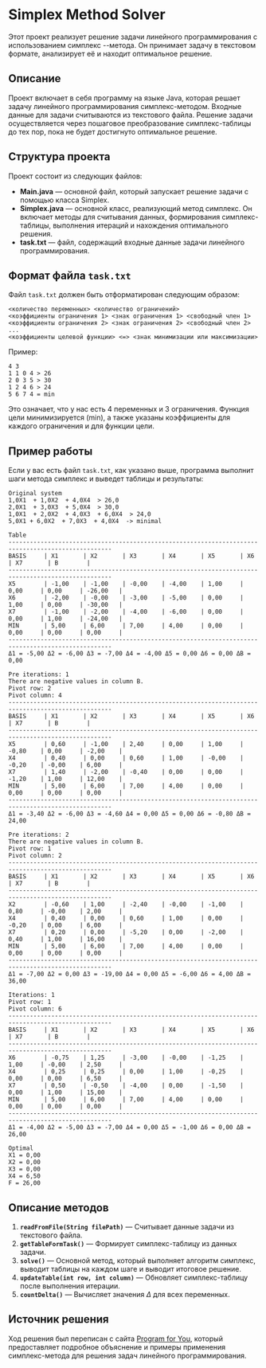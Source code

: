 # Simplex Method Solver

Этот проект реализует решение задачи линейного программирования с использованием симплекс --метода. Он принимает задачу в текстовом формате, анализирует её и находит оптимальное решение.

## Описание

Проект включает в себя программу на языке Java, которая решает задачу линейного программирования симплекс-методом. Входные данные для задачи считываются из текстового файла. Решение задачи осуществляется через пошаговое преобразование симплекс-таблицы до тех пор, пока не будет достигнуто оптимальное решение.

## Структура проекта

Проект состоит из следующих файлов:

- **Main.java** — основной файл, который запускает решение задачи с помощью класса Simplex.
- **Simplex.java** — основной класс, реализующий метод симплекс. Он включает методы для считывания данных, формирования симплекс-таблицы, выполнения итераций и нахождения оптимального решения.
- **task.txt** — файл, содержащий входные данные задачи линейного программирования.

## Формат файла `task.txt`

Файл `task.txt` должен быть отформатирован следующим образом:

```
<количество переменных> <количество ограничений>
<коэффициенты ограничения 1> <знак ограничения 1> <свободный член 1>
<коэффициенты ограничения 2> <знак ограничения 2> <свободный член 2>
...
<коэффициенты целевой функции> <=> <знак минимизации или максимизации>
```

Пример:

```
4 3
1 1 0 4 > 26
2 0 3 5 > 30
1 2 4 6 > 24
5 6 7 4 = min
```

Это означает, что у нас есть 4 переменных и 3 ограничения. Функция цели минимизируется (min), а также указаны коэффициенты для каждого ограничения и для функции цели.

## Пример работы

Если у вас есть файл `task.txt`, как указано выше, программа выполнит шаги метода симплекс и выведет таблицы и результаты:

```
Original system
1,0X1  + 1,0X2  + 4,0X4  > 26,0
2,0X1  + 3,0X3  + 5,0X4  > 30,0
1,0X1  + 2,0X2  + 4,0X3  + 6,0X4  > 24,0
5,0X1 + 6,0X2  + 7,0X3  + 4,0X4  -> minimal

Table
---------------------------------------------------------------------------------------------------
BASIS     | X1       | X2       | X3       | X4       | X5       | X6       | X7       | B        |
---------------------------------------------------------------------------------------------------
X5        | -1,00    | -1,00    | -0,00    | -4,00    | 1,00     | 0,00     | 0,00     | -26,00   |
X6        | -2,00    | -0,00    | -3,00    | -5,00    | 0,00     | 1,00     | 0,00     | -30,00   |
X7        | -1,00    | -2,00    | -4,00    | -6,00    | 0,00     | 0,00     | 1,00     | -24,00   |
MIN       | 5,00     | 6,00     | 7,00     | 4,00     | 0,00     | 0,00     | 0,00     | 0,00     |
---------------------------------------------------------------------------------------------------
Δ1 = -5,00 Δ2 = -6,00 Δ3 = -7,00 Δ4 = -4,00 Δ5 = 0,00 Δ6 = 0,00 ΔB = 0,00

Pre iterations: 1
There are negative values in column B.
Pivot row: 2
Pivot column: 4
---------------------------------------------------------------------------------------------------
BASIS     | X1       | X2       | X3       | X4       | X5       | X6       | X7       | B        |
---------------------------------------------------------------------------------------------------
X5        | 0,60     | -1,00    | 2,40     | 0,00     | 1,00     | -0,80    | 0,00     | -2,00    |
X4        | 0,40     | 0,00     | 0,60     | 1,00     | -0,00    | -0,20    | -0,00    | 6,00     |
X7        | 1,40     | -2,00    | -0,40    | 0,00     | 0,00     | -1,20    | 1,00     | 12,00    |
MIN       | 5,00     | 6,00     | 7,00     | 4,00     | 0,00     | 0,00     | 0,00     | 0,00     |
---------------------------------------------------------------------------------------------------
Δ1 = -3,40 Δ2 = -6,00 Δ3 = -4,60 Δ4 = 0,00 Δ5 = 0,00 Δ6 = -0,80 ΔB = 24,00

Pre iterations: 2
There are negative values in column B.
Pivot row: 1
Pivot column: 2
---------------------------------------------------------------------------------------------------
BASIS     | X1       | X2       | X3       | X4       | X5       | X6       | X7       | B        |
---------------------------------------------------------------------------------------------------
X2        | -0,60    | 1,00     | -2,40    | -0,00    | -1,00    | 0,80     | -0,00    | 2,00     |
X4        | 0,40     | 0,00     | 0,60     | 1,00     | 0,00     | -0,20    | 0,00     | 6,00     |
X7        | 0,20     | 0,00     | -5,20    | 0,00     | -2,00    | 0,40     | 1,00     | 16,00    |
MIN       | 5,00     | 6,00     | 7,00     | 4,00     | 0,00     | 0,00     | 0,00     | 0,00     |
---------------------------------------------------------------------------------------------------
Δ1 = -7,00 Δ2 = 0,00 Δ3 = -19,00 Δ4 = 0,00 Δ5 = -6,00 Δ6 = 4,00 ΔB = 36,00

Iterations: 1
Pivot row: 1
Pivot column: 6
---------------------------------------------------------------------------------------------------
BASIS     | X1       | X2       | X3       | X4       | X5       | X6       | X7       | B        |
---------------------------------------------------------------------------------------------------
X6        | -0,75    | 1,25     | -3,00    | -0,00    | -1,25    | 1,00     | -0,00    | 2,50     |
X4        | 0,25     | 0,25     | 0,00     | 1,00     | -0,25    | 0,00     | 0,00     | 6,50     |
X7        | 0,50     | -0,50    | -4,00    | 0,00     | -1,50    | 0,00     | 1,00     | 15,00    |
MIN       | 5,00     | 6,00     | 7,00     | 4,00     | 0,00     | 0,00     | 0,00     | 0,00     |
---------------------------------------------------------------------------------------------------
Δ1 = -4,00 Δ2 = -5,00 Δ3 = -7,00 Δ4 = 0,00 Δ5 = -1,00 Δ6 = 0,00 ΔB = 26,00

Optimal
X1 = 0,00
X2 = 0,00
X3 = 0,00
X4 = 6,50
F = 26,00
```

## Описание методов

1. **`readFromFile(String filePath)`** — Считывает данные задачи из текстового файла.
2. **`getTableFormTask()`** — Формирует симплекс-таблицу из данных задачи.
3. **`solve()`** — Основной метод, который выполняет алгоритм симплекс, выводит таблицы на каждом шаге и выводит итоговое решение.
4. **`updateTable(int row, int column)`** — Обновляет симплекс-таблицу после выполнения итерации.
5. **`countDelta()`** — Вычисляет значения $\Delta$ для всех переменных.

## Источник решения
Ход решения был переписан с сайта [Program for You](https://programforyou.ru/calculators/simplex-method), который предоставляет подробное объяснение и примеры применения симплекс-метода для решения задач линейного программирования.
